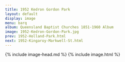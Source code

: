 ```yaml
---
title: 1952 Kedron Gordon Park
layout: default
display: image
menu: barq
album: Queensland Baptist Churches 1851-1960 Album
image: 1952-Kedron-Gordon-Park.jpg
prev: 1952-Holland-Park.html
next: 1952-Kingaroy-Markwell-St.html
---
```

{% include image-head.md %}
{% include image.html %}